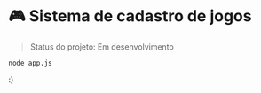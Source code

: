 # 🎮 Sistema de cadastro de jogos
  
> Status do projeto: Em desenvolvimento
  
  ```
  node app.js
  ```

:)
